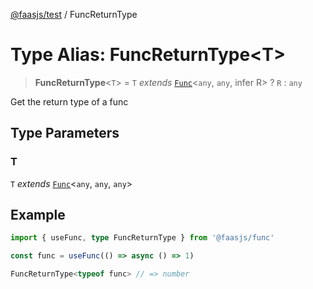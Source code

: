 [@faasjs/test](../README.md) / FuncReturnType

# Type Alias: FuncReturnType\<T\>

> **FuncReturnType**\<`T`\> = `T` *extends* [`Func`](../classes/Func.md)\<`any`, `any`, infer R\> ? `R` : `any`

Get the return type of a func

## Type Parameters

### T

`T` *extends* [`Func`](../classes/Func.md)\<`any`, `any`, `any`\>

## Example

```ts
import { useFunc, type FuncReturnType } from '@faasjs/func'

const func = useFunc(() => async () => 1)

FuncReturnType<typeof func> // => number
```

